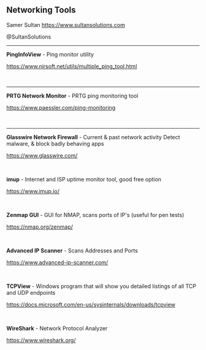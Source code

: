## Networking Tools

Samer Sultan
https://www.sultansolutions.com

@SultanSolutions

---


**PingInfoView** - Ping monitor utility 

https://www.nirsoft.net/utils/multiple_ping_tool.html

&nbsp;
&nbsp;

---


**PRTG Network Monitor** - PRTG ping monitoring tool 

https://www.paessler.com/ping-monitoring

&nbsp;
&nbsp;

---

**Glasswire Network Firewall** - Current & past network activity Detect malware, & block badly behaving apps

https://www.glasswire.com/

&nbsp;
&nbsp;

**imup** - Internet and ISP uptime monitor tool, good free option

https://www.imup.io/

&nbsp;
&nbsp;

**Zenmap GUI** - GUI for NMAP, scans ports of IP's (useful for pen tests)

https://nmap.org/zenmap/

&nbsp;
&nbsp;

**Advanced IP Scanner** - Scans Addresses and Ports

https://www.advanced-ip-scanner.com/

&nbsp;
&nbsp;

**TCPView** - Windows program that will show you detailed listings of all TCP and UDP endpoints

https://docs.microsoft.com/en-us/sysinternals/downloads/tcpview

&nbsp;
&nbsp;

**WireShark** - Network Protocol Analyzer

https://www.wireshark.org/

&nbsp;
&nbsp;
